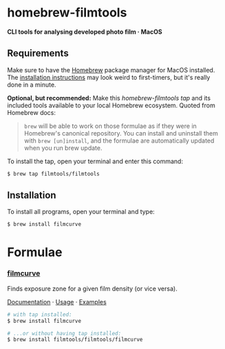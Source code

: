 
# homebrew-filmtools

**CLI tools for analysing developed photo film · MacOS**



## Requirements

Make sure to have the [Homebrew](https://brew.sh/) package manager for MacOS installed. The [installation instructions](https://brew.sh/) may look weird to first-timers, but it's really done in a minute. 

**Optional, but recommended:** Make this *homebrew-filmtools* *tap* and its included tools available to your local Homebrew ecosystem. Quoted from Homebrew docs: 
> `brew` will be able to work on those formulae as if they were in Homebrew's canonical repository. You can install and uninstall them with `brew [un]install`, and the formulae are automatically updated when you run brew update.

To install the tap, open your terminal and enter this command:

```bash
$ brew tap filmtools/filmtools
```



## Installation

To install all programs, open your terminal and type:


```bash
$ brew install filmcurve
```


# Formulae


### [filmcurve](https://github.com/filmtools/filmcurve) 

Finds exposure zone for a given film density (or vice versa).
  
[Documentation](https://github.com/filmtools/filmcurve) &middot; 
[Usage](https://github.com/filmtools/filmcurve#usage) &middot; 
[Examples](https://github.com/filmtools/filmcurve#examples)

```bash
# with tap installed:
$ brew install filmcurve

# ...or without having tap installed:
$ brew install filmtools/filmtools/filmcurve
```




